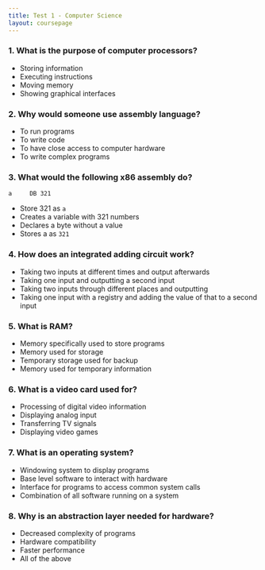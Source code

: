 ```yaml
---
title: Test 1 - Computer Science
layout: coursepage
---
```


### 1. What is the purpose of computer processors?

+ Storing information
+ Executing instructions
+ Moving memory
+ Showing graphical interfaces

### 2. Why would someone use assembly language?

+ To run programs
+ To write code
+ To have close access to computer hardware
+ To write complex programs

### 3. What would the following x86 assembly do?

    a     DB 321
    
+ Store 321 as `a`
+ Creates a variable with 321 numbers
+ Declares a byte without a value
+ Stores a as `321`

### 4. How does an integrated adding circuit work?

+ Taking two inputs at different times and output afterwards
+ Taking one input and outputting a second input
+ Taking two inputs through different places and outputting
+ Taking one input with a registry and adding the value of that to a second input

### 5. What is RAM?

+ Memory specifically used to store programs
+ Memory used for storage
+ Temporary storage used for backup
+ Memory used for temporary information

### 6. What is a video card used for?

+ Processing of digital video information
+ Displaying analog input
+ Transferring TV signals
+ Displaying video games

### 7. What is an operating system?

+ Windowing system to display programs
+ Base level software to interact with hardware
+ Interface for programs to access common system calls
+ Combination of all software running on a system

### 8. Why is an abstraction layer needed for hardware?

+ Decreased complexity of programs
+ Hardware compatibility
+ Faster performance
+ All of the above
